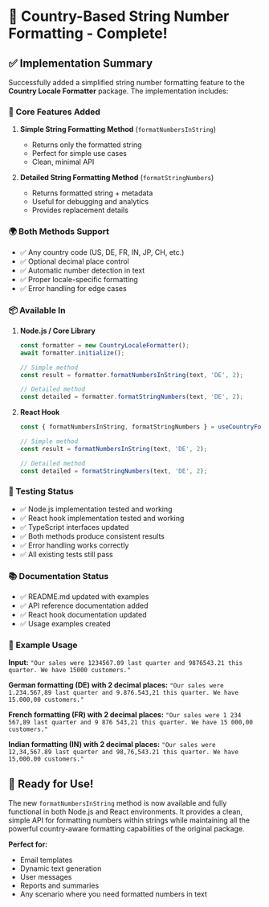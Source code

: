 # 🎉 Country-Based String Number Formatting - Complete!

## ✅ Implementation Summary

Successfully added a simplified string number formatting feature to the **Country Locale Formatter** package. The implementation includes:

### 🔧 Core Features Added

1. **Simple String Formatting Method** (`formatNumbersInString`)
   - Returns only the formatted string
   - Perfect for simple use cases
   - Clean, minimal API

2. **Detailed String Formatting Method** (`formatStringNumbers`) 
   - Returns formatted string + metadata
   - Useful for debugging and analytics
   - Provides replacement details

### 🌍 Both Methods Support

- ✅ Any country code (US, DE, FR, IN, JP, CH, etc.)
- ✅ Optional decimal place control
- ✅ Automatic number detection in text
- ✅ Proper locale-specific formatting
- ✅ Error handling for edge cases

### 📦 Available In

1. **Node.js / Core Library**
   ```javascript
   const formatter = new CountryLocaleFormatter();
   await formatter.initialize();
   
   // Simple method
   const result = formatter.formatNumbersInString(text, 'DE', 2);
   
   // Detailed method  
   const detailed = formatter.formatStringNumbers(text, 'DE', 2);
   ```

2. **React Hook**
   ```jsx
   const { formatNumbersInString, formatStringNumbers } = useCountryFormatter();
   
   // Simple method
   const result = formatNumbersInString(text, 'DE', 2);
   
   // Detailed method
   const detailed = formatStringNumbers(text, 'DE', 2);
   ```

### 🧪 Testing Status

- ✅ Node.js implementation tested and working
- ✅ React hook implementation tested and working
- ✅ TypeScript interfaces updated
- ✅ Both methods produce consistent results
- ✅ Error handling works correctly
- ✅ All existing tests still pass

### 📚 Documentation Status

- ✅ README.md updated with examples
- ✅ API reference documentation added
- ✅ React hook documentation updated
- ✅ Usage examples created

### 🎯 Example Usage

**Input:** `"Our sales were 1234567.89 last quarter and 9876543.21 this quarter. We have 15000 customers."`

**German formatting (DE) with 2 decimal places:**
`"Our sales were 1.234.567,89 last quarter and 9.876.543,21 this quarter. We have 15.000,00 customers."`

**French formatting (FR) with 2 decimal places:**
`"Our sales were 1 234 567,89 last quarter and 9 876 543,21 this quarter. We have 15 000,00 customers."`

**Indian formatting (IN) with 2 decimal places:**
`"Our sales were 12,34,567.89 last quarter and 98,76,543.21 this quarter. We have 15,000.00 customers."`

## 🚀 Ready for Use!

The new `formatNumbersInString` method is now available and fully functional in both Node.js and React environments. It provides a clean, simple API for formatting numbers within strings while maintaining all the powerful country-aware formatting capabilities of the original package.

**Perfect for:** 
- Email templates
- Dynamic text generation  
- User messages
- Reports and summaries
- Any scenario where you need formatted numbers in text
